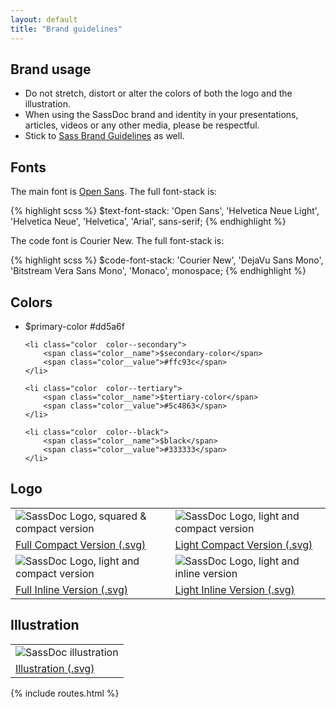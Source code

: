 ```yaml
---
layout: default
title: "Brand guidelines"
---
```


## Brand usage

* Do not stretch, distort or alter the colors of both the logo and the illustration.
* When using the SassDoc brand and identity in your presentations, articles, videos or any other media, please be respectful.
* Stick to [Sass Brand Guidelines](http://sass-lang.com/styleguide/brand) as well.

## Fonts

The main font is [Open Sans](http://www.google.com/fonts/specimen/Open+Sans). The full font-stack is:

{% highlight scss %}
$text-font-stack: 'Open Sans', 'Helvetica Neue Light', 'Helvetica Neue', 'Helvetica', 'Arial', sans-serif;
{% endhighlight %}

The code font is Courier New. The full font-stack is:

{% highlight scss %}
$code-font-stack: 'Courier New', 'DejaVu Sans Mono', 'Bitstream Vera Sans Mono', 'Monaco', monospace;
{% endhighlight %}

## Colors

<ul class="colors">
    <li class="color  color--primary">
        <span class="color__name">$primary-color</span>
        <span class="color__value">#dd5a6f</span>
    </li>

    <li class="color  color--secondary">
        <span class="color__name">$secondary-color</span>
        <span class="color__value">#ffc93c</span>
    </li>

    <li class="color  color--tertiary">
        <span class="color__name">$tertiary-color</span>
        <span class="color__value">#5c4863</span>
    </li>

    <li class="color  color--black">
        <span class="color__name">$black</span>
        <span class="color__value">#333333</span>
    </li>
</ul>

## Logo
<table class="logo-table">
    <tbody>
        <tr>
            <td><img src="{{ site.baseurl }}/assets/images/logo_full_compact.svg" alt="SassDoc Logo, squared & compact version" /></td>
            <td><img src="{{ site.baseurl }}/assets/images/logo_light_compact.svg" alt="SassDoc Logo, light and compact version" /></td>
        </tr>
        <tr>
            <td><a href="{{ site.baseurl }}/assets/images/logo_full_compact.svg" target="_blank">Full Compact Version (.svg)</a></td>
            <td><a href="{{ site.baseurl }}/assets/images/logo_light_compact.svg" target="_blank">Light Compact Version (.svg)</a></td>
        </tr>
        <tr>
            <td><img src="{{ site.baseurl }}/assets/images/logo_full_inline.svg" alt="SassDoc Logo, light and compact version" /></td>
            <td><img src="{{ site.baseurl }}/assets/images/logo_light_inline.svg" alt="SassDoc Logo, light and inline version" /></td>
        </tr>
        <tr>
            <td><a href="{{ site.baseurl }}/assets/images/logo_full_inline.svg" target="_blank">Full Inline Version (.svg)</a></td>
            <td><a href="{{ site.baseurl }}/assets/images/logo_light_inline.svg" target="_blank">Light Inline Version (.svg)</a></td>
        </tr>
    </tbody>
</table>

## Illustration

<table class="logo-table">
    <tbody>
        <tr>
            <td><img src="{{ site.baseurl }}/assets/images/illustration.svg" alt="SassDoc illustration" /></td>
        </tr>
        <tr>
            <td><a href="{{ site.baseurl }}/assets/images/illustration.svg" target="_blank">Illustration (.svg)</a></td>
        </tr>
    </tbody>
</table>

{% include routes.html %}
